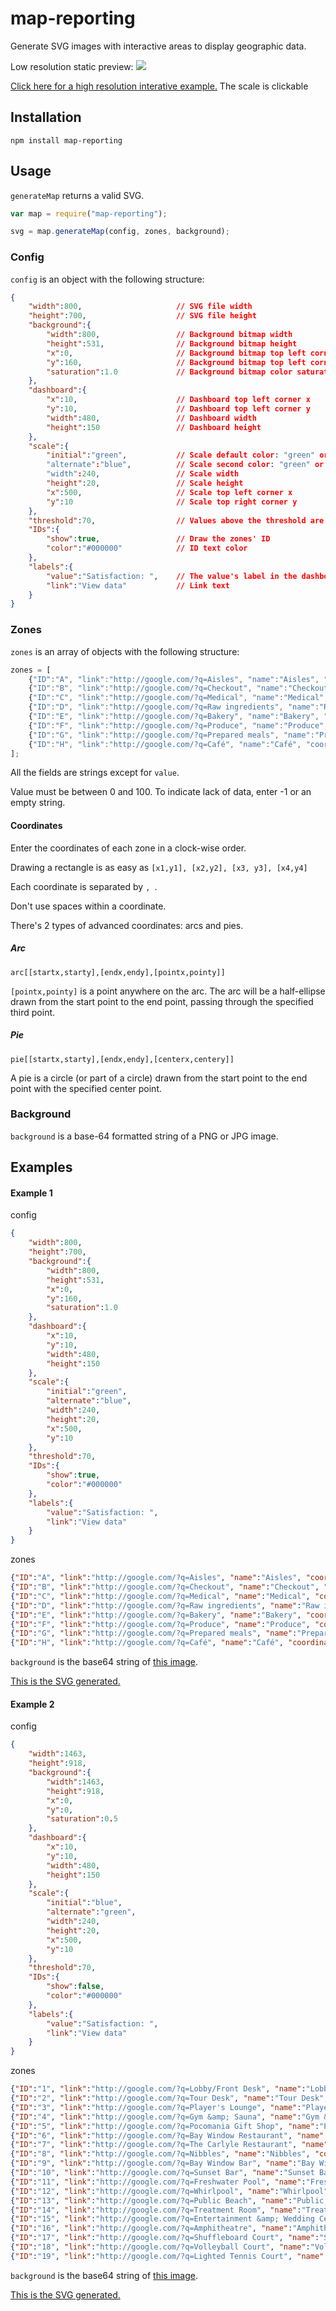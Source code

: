 map-reporting
=============

Generate SVG images with interactive areas to display geographic data.

Low resolution static preview:
<img src="http://simongrondin.name/files/map-reporting/map2preview.png" />

[Click here for a high resolution interative example.](http://simongrondin.name/files/map-reporting/map2.svg) The scale is clickable


## Installation

```
npm install map-reporting
```

## Usage
```generateMap``` returns a valid SVG.
```javascript
var map = require("map-reporting");

svg = map.generateMap(config, zones, background);
```

### Config

```config``` is an object with the following structure:

```json
{
	"width":800,                     // SVG file width
	"height":700,                    // SVG file height
	"background":{
		"width":800,                 // Background bitmap width
		"height":531,                // Background bitmap height
		"x":0,                       // Background bitmap top left corner x
		"y":160,                     // Background bitmap top left corner y
		"saturation":1.0             // Background bitmap color saturation (0 to 1)
	},
	"dashboard":{
		"x":10,                      // Dashboard top left corner x
		"y":10,                      // Dashboard top left corner y
		"width":480,                 // Dashboard width
		"height":150                 // Dashboard height
	},
	"scale":{
		"initial":"green",           // Scale default color: "green" or "blue"
		"alternate":"blue",          // Scale second color: "green" or "blue"
		"width":240,                 // Scale width
		"height":20,                 // Scale height
		"x":500,                     // Scale top left corner x
		"y":10                       // Scale top right corner y
	},
	"threshold":70,                  // Values above the threshold are considered good
	"IDs":{
		"show":true,                 // Draw the zones' ID
		"color":"#000000"            // ID text color
	},
	"labels":{
		"value":"Satisfaction: ",    // The value's label in the dashboard
		"link":"View data"           // Link text
	}
}
```

### Zones

```zones``` is an array of objects with the following structure:
```javascript
zones = [
	{"ID":"A", "link":"http://google.com/?q=Aisles", "name":"Aisles", "coordinates":"[97,157], [370,157], [370,355], [97,355]", "value":0},
	{"ID":"B", "link":"http://google.com/?q=Checkout", "name":"Checkout", "coordinates":"[182,384], [182,411], [361,411], [361,384]", "value":15},
	{"ID":"C", "link":"http://google.com/?q=Medical", "name":"Medical", "coordinates":"[31,231], [75,231], [75,379], [152,379], [152,411], [31,411]", "value":30},
	{"ID":"D", "link":"http://google.com/?q=Raw ingredients", "name":"Raw ingredients", "coordinates":"[76,64], [615,64], [615,134], [76,136]", "value":45},
	{"ID":"E", "link":"http://google.com/?q=Bakery", "name":"Bakery", "coordinates":"[381,157], [438,157], [438,234], [567,234], [567,255], [438,255], [440,414], [381,414]", "value":60},
	{"ID":"F", "link":"http://google.com/?q=Produce", "name":"Produce", "coordinates":"[453,157], [615,157], [617,315], [584,315], [584,223], [453,224]", "value":75},
	{"ID":"G", "link":"http://google.com/?q=Prepared meals", "name":"Prepared meals", "coordinates":"[453,265], [565,265], [565,321], [618,321], [618,436], [585,436], [585,417], [453,417]", "value":90},
	{"ID":"H", "link":"http://google.com/?q=Café", "name":"Café", "coordinates":"[368,424], [406,424], [406,468], [449,468], [449,453], [502,453], [502,495], [368,495]", "value":""}
];
```

All the fields are strings except for ```value```.

Value must be between 0 and 100. To indicate lack of data, enter -1 or an empty string.


#### Coordinates

Enter the coordinates of each zone in a clock-wise order.

Drawing a rectangle is as easy as ```[x1,y1], [x2,y2], [x3, y3], [x4,y4]```

Each coordinate is separated by ```, ```.

Don't use spaces within a coordinate.

There's 2 types of advanced coordinates: arcs and pies.

##### Arc

```
arc[[startx,starty],[endx,endy],[pointx,pointy]]
```

```[pointx,pointy]``` is a point anywhere on the arc.
The arc will be a half-ellipse drawn from the start point to the end point, passing through the specified third point.

##### Pie

```
pie[[startx,starty],[endx,endy],[centerx,centery]]
```

A pie is a circle (or part of a circle) drawn from the start point to the end point with the specified center point.


### Background

```background``` is a base-64 formatted string of a PNG or JPG image.


## Examples

#### Example 1

config

```json
{
	"width":800,
	"height":700,
	"background":{
		"width":800,
		"height":531,
		"x":0,
		"y":160,
		"saturation":1.0
	},
	"dashboard":{
		"x":10,
		"y":10,
		"width":480,
		"height":150
	},
	"scale":{
		"initial":"green",
		"alternate":"blue",
		"width":240,
		"height":20,
		"x":500,
		"y":10
	},
	"threshold":70,
	"IDs":{
		"show":true,
		"color":"#000000"
	},
	"labels":{
		"value":"Satisfaction: ",
		"link":"View data"
	}
}
```

zones

```json
{"ID":"A", "link":"http://google.com/?q=Aisles", "name":"Aisles", "coordinates":"[97,157], [370,157], [370,355], [97,355]", "value":0}
{"ID":"B", "link":"http://google.com/?q=Checkout", "name":"Checkout", "coordinates":"[182,384], [182,411], [361,411], [361,384]", "value":15}
{"ID":"C", "link":"http://google.com/?q=Medical", "name":"Medical", "coordinates":"[31,231], [75,231], [75,379], [152,379], [152,411], [31,411]", "value":30}
{"ID":"D", "link":"http://google.com/?q=Raw ingredients", "name":"Raw ingredients", "coordinates":"[76,64], [615,64], [615,134], [76,136]", "value":45}
{"ID":"E", "link":"http://google.com/?q=Bakery", "name":"Bakery", "coordinates":"[381,157], [438,157], [438,234], [567,234], [567,255], [438,255], [440,414], [381,414]", "value":60}
{"ID":"F", "link":"http://google.com/?q=Produce", "name":"Produce", "coordinates":"[453,157], [615,157], [617,315], [584,315], [584,223], [453,224]", "value":75}
{"ID":"G", "link":"http://google.com/?q=Prepared meals", "name":"Prepared meals", "coordinates":"[453,265], [565,265], [565,321], [618,321], [618,436], [585,436], [585,417], [453,417]", "value":90}
{"ID":"H", "link":"http://google.com/?q=Café", "name":"Café", "coordinates":"[368,424], [406,424], [406,468], [449,468], [449,453], [502,453], [502,495], [368,495]", "value":""}
```

```background``` is the base64 string of [this image](http://simongrondin.name/files/map-reporting/map1background.jpg).

[This is the SVG generated.](http://simongrondin.name/files/map-reporting/map1.svg)

#### Example 2

config

```json
{
	"width":1463,
	"height":918,
	"background":{
		"width":1463,
		"height":918,
		"x":0,
		"y":0,
		"saturation":0.5
	},
	"dashboard":{
		"x":10,
		"y":10,
		"width":480,
		"height":150
	},
	"scale":{
		"initial":"blue",
		"alternate":"green",
		"width":240,
		"height":20,
		"x":500,
		"y":10
	},
	"threshold":70,
	"IDs":{
		"show":false,
		"color":"#000000"
	},
	"labels":{
		"value":"Satisfaction: ",
		"link":"View data"
	}
}
```

zones

```json
{"ID":"1", "link":"http://google.com/?q=Lobby/Front Desk", "name":"Lobby/Front Desk", "coordinates":"[727,262], [979,261], [979,332], [934,318], [727,318]", "value":5}
{"ID":"2", "link":"http://google.com/?q=Tour Desk", "name":"Tour Desk", "coordinates":"[979,261], [1234,261], [1234,318], [1024,318], [979,332]", "value":10}
{"ID":"3", "link":"http://google.com/?q=Player's Lounge", "name":"Player’s Lounge", "coordinates":"[727,318], [823,318], [823,425], [727,425]", "value":15}
{"ID":"4", "link":"http://google.com/?q=Gym &amp; Sauna", "name":"Gym & Sauna", "coordinates":"[979,206], [1234,206], [1234,261], [979,260]", "value":25}
{"ID":"5", "link":"http://google.com/?q=Pocomania Gift Shop", "name":"Pocomania Gift Shop", "coordinates":"[727,425], [823,425], [823,480], [727,480]", "value":30}
{"ID":"6", "link":"http://google.com/?q=Bay Window Restaurant", "name":"Bay Window Restaurant", "coordinates":"[1137,318], [1234,318], [1234,481], [1137,481]", "value":35}
{"ID":"7", "link":"http://google.com/?q=The Carlyle Restaurant", "name":"The Carlyle Restaurant", "coordinates":"[405,300], [592,300], [546,328], [546,381], [451,381], [451,328], [405,300]", "value":40}
{"ID":"8", "link":"http://google.com/?q=Nibbles", "name":"Nibbles", "coordinates":"pie[[449,382],[367,312],[403,355]], pie[[360,288],[375,280],[356,259]], pie[[383,303],[403,299],[403,355]], [449,325]", "value":45}
{"ID":"9", "link":"http://google.com/?q=Bay Window Bar", "name":"Bay Window Bar", "coordinates":"[1086,318], [1139,318], [1139,481], [1086,481]", "value":50}
{"ID":"10", "link":"http://google.com/?q=Sunset Bar", "name":"Sunset Bar", "coordinates":"[546,325], pie[[592,299],[546,383],[592,355]]", "value":55}
{"ID":"11", "link":"http://google.com/?q=Freshwater Pool", "name":"Freshwater Pool", "coordinates":"[899,359], [1061,358], arc[[1061,373],[1061,422],[1086,397.5]], [1061,437], [899,437], arc[[899,425],[899,371],[918,398]]", "value":60}
{"ID":"12", "link":"http://google.com/?q=Whirlpool", "name":"Whirlpool", "coordinates":"arc[[899,371],[899,425],[918,398]], arc[[899,425],[899,371],[878,398]]", "value":65}
{"ID":"13", "link":"http://google.com/?q=Public Beach", "name":"Public Beach", "coordinates":"[0,521], [1104,521], [1389,648], [1389,918], [0,918]", "value":69}
{"ID":"14", "link":"http://google.com/?q=Treatment Room", "name":"Treatment Room", "coordinates":"[727,206], [979,206], [979,261], [727,261]", "value":70}
{"ID":"15", "link":"http://google.com/?q=Entertainment &amp; Wedding Centre", "name":"Entertainment & Wedding Centre", "coordinates":"[569,425], [678,425], [678,464], [569,464]", "value":75}
{"ID":"16", "link":"http://google.com/?q=Amphitheatre", "name":"Amphitheatre", "coordinates":"[459,217], [535,217], [591,300], [403,299]", "value":80}
{"ID":"17", "link":"http://google.com/?q=Shuffleboard Court", "name":"Shuffleboard Court", "coordinates":"[334,436], [450,436], [450,464], [334,464]", "value":85}
{"ID":"18", "link":"http://google.com/?q=Volleyball Court", "name":"Volleyball Court", "coordinates":"[81,390], [214,390], [214,463], [81,463]", "value":90}
{"ID":"19", "link":"http://google.com/?q=Lighted Tennis Court", "name":"Lighted Tennis Court", "coordinates":"[70,283], [218,283], [218,352], [70,352]", "value":95}
```

```background``` is the base64 string of [this image](http://simongrondin.name/files/map-reporting/map2background.jpg).

[This is the SVG generated.](http://simongrondin.name/files/map-reporting/map2.svg)